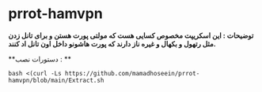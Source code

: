# prrot-hamvpn

**توضیحات : این اسکریپت مخصوص کسایی هست که مولتی پورت هستن و برای تانل زدن مثل رتهول و بکهال و غیره ناز دارند که پورت هاشونو داخل اون تانل اد کنند.**

**دستورات نصب : **

```
bash <(curl -Ls https://github.com/mamadhoseein/prrot-hamvpn/blob/main/Extract.sh
```
